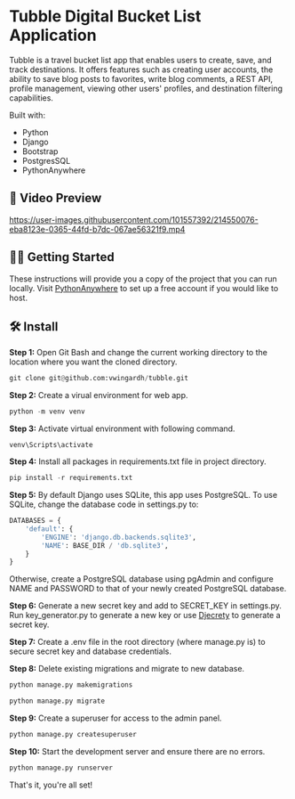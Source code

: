 # Tubble Digital Bucket List Application

Tubble is a travel bucket list app that enables users to create, save, and track destinations. It offers features such as creating user accounts, the ability to save blog posts to favorites, write blog comments, a REST API, profile management, viewing other users' profiles, and destination filtering capabilities.

Built with: 
* Python
* Django
* Bootstrap
* PostgresSQL
* PythonAnywhere

## 🎥 Video Preview

https://user-images.githubusercontent.com/101557392/214550076-eba8123e-0365-44fd-b7dc-067ae56321f9.mp4

## 👩‍🔧 Getting Started 

These instructions will provide you a copy of the project that you can run locally. Visit [PythonAnywhere](https://pythonanywhere.com/ "PythonAnywhere") to set up a free account if you would like to host.

## 🛠️ Install

**Step 1:** Open Git Bash and change the current working directory to the location where you want the cloned directory. 
```python
git clone git@github.com:vwingardh/tubble.git
```

**Step 2:** Create a virual environment for web app.
```python
python -m venv venv
```

**Step 3:** Activate virtual environment with following command.
```
venv\Scripts\activate
```

**Step 4:** Install all packages in requirements.txt file in project directory.
```python
pip install -r requirements.txt
```

**Step 5:** By default Django uses SQLite, this app uses PostgreSQL. To use SQLite, change the database code in settings.py to: 
```python
DATABASES = {
    'default': {
        'ENGINE': 'django.db.backends.sqlite3',
        'NAME': BASE_DIR / 'db.sqlite3',
    }
}
```

Otherwise, create a PostgreSQL database using pgAdmin and configure NAME and PASSWORD to that of your newly created PostgreSQL database.

**Step 6:** Generate a new secret key and add to SECRET_KEY in settings.py. Run key_generator.py to generate a new key or use [Djecrety](https://djecrety.ir/ "Djecrety") to generate a secret key.

**Step 7:** Create a .env file in the root directory (where manage.py is) to secure secret key and database credentials.

**Step 8:** Delete existing migrations and migrate to new database.
```python
python manage.py makemigrations

python manage.py migrate
```

**Step 9:** Create a superuser for access to the admin panel.
```python
python manage.py createsuperuser
```

**Step 10:** Start the development server and ensure there are no errors.
```python
python manage.py runserver
```

That's it, you're all set!
